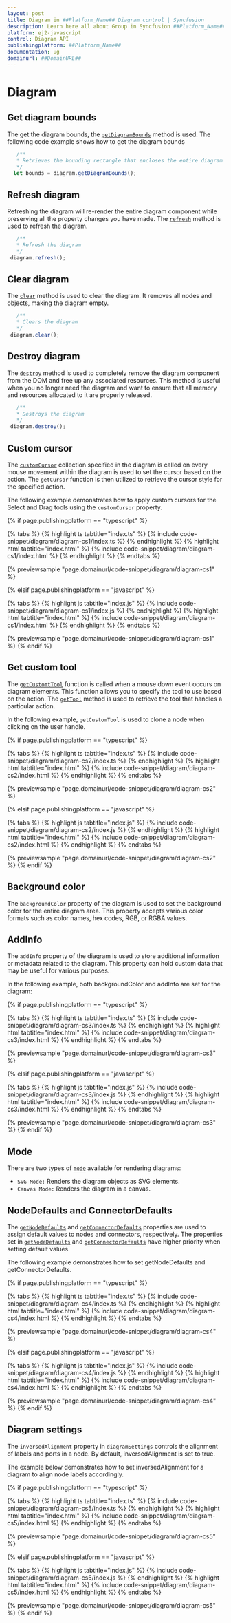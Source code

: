 ```yaml
---
layout: post
title: Diagram in ##Platform_Name## Diagram control | Syncfusion
description: Learn here all about Group in Syncfusion ##Platform_Name## Diagram control of Syncfusion Essential JS 2 and more.
platform: ej2-javascript
control: Diagram API 
publishingplatform: ##Platform_Name##
documentation: ug
domainurl: ##DomainURL##
---
```



# Diagram 

## Get diagram bounds

The get the diagram bounds, the [`getDiagramBounds`](../api/diagram/#getdiagrambounds) method is used. The following code example shows how to get the diagram bounds

``` javascript
   /**
   * Retrieves the bounding rectangle that encloses the entire diagram
   */
  let bounds = diagram.getDiagramBounds();

```

## Refresh diagram

Refreshing the diagram will re-render the entire diagram component while preserving all the property changes you have made. The [`refresh`](../api/diagram/#refresh) method is used to refresh the diagram. 

``` javascript
   /**
   * Refresh the diagram
   */
 diagram.refresh();

```

## Clear diagram

The [`clear`](../api/diagram/#clear) method is used to clear the diagram. It removes all nodes and objects, making the diagram empty.

``` javascript
   /**
   * Clears the diagram
   */
 diagram.clear();

```

## Destroy diagram

The [`destroy`](../api/diagram/#destroy) method is used to completely remove the diagram component from the DOM and free up any associated resources. This method is useful when you no longer need the diagram and want to ensure that all memory and resources allocated to it are properly released.

``` javascript
   /**
   * Destroys the diagram
   */
 diagram.destroy();

```

## Custom cursor

The [`customCursor`](../api/diagram/customCursorActionModel/) collection specified in the diagram is called on every mouse movement within the diagram is used to set the cursor based on the action. The `getCursor` function is then utilized to retrieve the cursor style for the specified action.

The following example demonstrates how to apply custom cursors for the Select and Drag tools using the `customCursor` property.

{% if page.publishingplatform == "typescript" %}

 {% tabs %}
{% highlight ts tabtitle="index.ts" %}
{% include code-snippet/diagram/diagram-cs1/index.ts %}
{% endhighlight %}
{% highlight html tabtitle="index.html" %}
{% include code-snippet/diagram/diagram-cs1/index.html %}
{% endhighlight %}
{% endtabs %}
        
{% previewsample "page.domainurl/code-snippet/diagram/diagram-cs1" %}

{% elsif page.publishingplatform == "javascript" %}

{% tabs %}
{% highlight js tabtitle="index.js" %}
{% include code-snippet/diagram/diagram-cs1/index.js %}
{% endhighlight %}
{% highlight html tabtitle="index.html" %}
{% include code-snippet/diagram/diagram-cs1/index.html %}
{% endhighlight %}
{% endtabs %}

{% previewsample "page.domainurl/code-snippet/diagram/diagram-cs1" %}
{% endif %}

## Get custom tool

The  [`getCustomtTool`](../api/diagram/#getcustomtool) function is called when a mouse down event occurs on diagram elements. This function allows you to specify the tool to use based on the action. The [`getTool`](../api/diagram/#gettool) method is used to retrieve the tool that handles a particular action.

In the following example, `getCustomTool` is used to clone a node when clicking on the user handle.

{% if page.publishingplatform == "typescript" %}

 {% tabs %}
{% highlight ts tabtitle="index.ts" %}
{% include code-snippet/diagram/diagram-cs2/index.ts %}
{% endhighlight %}
{% highlight html tabtitle="index.html" %}
{% include code-snippet/diagram/diagram-cs2/index.html %}
{% endhighlight %}
{% endtabs %}
        
{% previewsample "page.domainurl/code-snippet/diagram/diagram-cs2" %}

{% elsif page.publishingplatform == "javascript" %}

{% tabs %}
{% highlight js tabtitle="index.js" %}
{% include code-snippet/diagram/diagram-cs2/index.js %}
{% endhighlight %}
{% highlight html tabtitle="index.html" %}
{% include code-snippet/diagram/diagram-cs2/index.html %}
{% endhighlight %}
{% endtabs %}

{% previewsample "page.domainurl/code-snippet/diagram/diagram-cs2" %}
{% endif %}

## Background color

The `backgroundColor` property of the diagram is used to set the background color for the entire diagram area. This property accepts various color formats such as color names, hex codes, RGB, or RGBA values.

## AddInfo

The `addInfo` property of the diagram is used to store additional information or metadata related to the diagram. This property can hold custom data that may be useful for various purposes.


In the following example, both backgroundColor and addInfo are set for the diagram:

{% if page.publishingplatform == "typescript" %}

 {% tabs %}
{% highlight ts tabtitle="index.ts" %}
{% include code-snippet/diagram/diagram-cs3/index.ts %}
{% endhighlight %}
{% highlight html tabtitle="index.html" %}
{% include code-snippet/diagram/diagram-cs3/index.html %}
{% endhighlight %}
{% endtabs %}
        
{% previewsample "page.domainurl/code-snippet/diagram/diagram-cs3" %}

{% elsif page.publishingplatform == "javascript" %}

{% tabs %}
{% highlight js tabtitle="index.js" %}
{% include code-snippet/diagram/diagram-cs3/index.js %}
{% endhighlight %}
{% highlight html tabtitle="index.html" %}
{% include code-snippet/diagram/diagram-cs3/index.html %}
{% endhighlight %}
{% endtabs %}

{% previewsample "page.domainurl/code-snippet/diagram/diagram-cs3" %}
{% endif %}

## Mode

There are two types of [`mode`](../api/diagram/renderingMode/) available for rendering diagrams:

- `SVG Mode:` Renders the diagram objects as SVG elements.
- `Canvas Mode:` Renders the diagram in a canvas.

## NodeDefaults and ConnectorDefaults

The [`getNodeDefaults`](../api/diagram/#getnodedefaults) and [`getConnectorDefaults`](../api/diagram/#getconnectordefaults) properties are used to assign default values to nodes and connectors, respectively. The properties set in [`getNodeDefaults`](../api/diagram/#getnodedefaults) and [`getConnectorDefaults`](../api/diagram/#getconnectordefaults) have higher priority when setting default values.

The following example demonstrates how to set getNodeDefaults and getConnectorDefaults.


{% if page.publishingplatform == "typescript" %}

 {% tabs %}
{% highlight ts tabtitle="index.ts" %}
{% include code-snippet/diagram/diagram-cs4/index.ts %}
{% endhighlight %}
{% highlight html tabtitle="index.html" %}
{% include code-snippet/diagram/diagram-cs4/index.html %}
{% endhighlight %}
{% endtabs %}
        
{% previewsample "page.domainurl/code-snippet/diagram/diagram-cs4" %}

{% elsif page.publishingplatform == "javascript" %}

{% tabs %}
{% highlight js tabtitle="index.js" %}
{% include code-snippet/diagram/diagram-cs4/index.js %}
{% endhighlight %}
{% highlight html tabtitle="index.html" %}
{% include code-snippet/diagram/diagram-cs4/index.html %}
{% endhighlight %}
{% endtabs %}

{% previewsample "page.domainurl/code-snippet/diagram/diagram-cs4" %}
{% endif %}

## Diagram settings

The `inversedAlignment` property in `diagramSettings` controls the alignment of labels and ports in a node. By default, inversedAlignment is set to true.

The example below demonstrates how to set inversedAlignment for a diagram to align node labels accordingly.

{% if page.publishingplatform == "typescript" %}

 {% tabs %}
{% highlight ts tabtitle="index.ts" %}
{% include code-snippet/diagram/diagram-cs5/index.ts %}
{% endhighlight %}
{% highlight html tabtitle="index.html" %}
{% include code-snippet/diagram/diagram-cs5/index.html %}
{% endhighlight %}
{% endtabs %}
        
{% previewsample "page.domainurl/code-snippet/diagram/diagram-cs5" %}

{% elsif page.publishingplatform == "javascript" %}

{% tabs %}
{% highlight js tabtitle="index.js" %}
{% include code-snippet/diagram/diagram-cs5/index.js %}
{% endhighlight %}
{% highlight html tabtitle="index.html" %}
{% include code-snippet/diagram/diagram-cs5/index.html %}
{% endhighlight %}
{% endtabs %}

{% previewsample "page.domainurl/code-snippet/diagram/diagram-cs5" %}
{% endif %}



